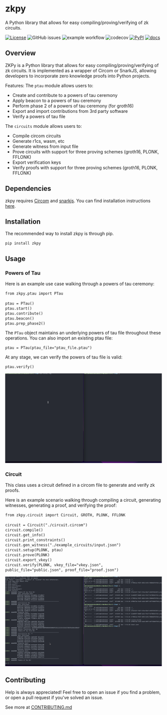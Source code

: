 # zkpy
A Python library that allows for easy compiling/proving/verifying of zk circuits.

[![License](https://img.shields.io/badge/License-Apache_2.0-blue.svg)](https://opensource.org/licenses/Apache-2.0)
![GitHub issues](https://img.shields.io/github/issues/sahilmahendrakar/zkpy)
![example workflow](https://github.com/sahilmahendrakar/zkpy/actions/workflows/build.yml/badge.svg)
![codecov](https://codecov.io/gh/sahilmahendrakar/zkpy/branch/main/graph/badge.svg?token=UJF0PUJKXN)
[![PyPI](https://img.shields.io/pypi/v/zkpy)](https://pypi.org/project/zkpy/)
[![docs](https://img.shields.io/badge/docs-docs-blue)](https://sahilmahendrakar.github.io/zkpy/)


## Overview
ZKPy is a Python library that allows for easy compiling/proving/verifying of zk circuits. It is implemented as a wrapper of Circom or SnarkJS, allowing developers to incorporate zero knowledge proofs into Python projects.

Features:
The `ptau` module allows users to:
- Create and contribute to a powers of tau ceremony
- Apply beacon to a powers of tau ceremony
- Perform phase 2 of a powers of tau ceremony (for groth16)
- Export and import contributions from 3rd party software
- Verify a powers of tau file

The `circuits` module allows users to:
- Compile circom circuits
- Generate r1cs, wasm, etc
- Generate witness from input file
- Prove circuits with support for three proving schemes (groth16, PLONK, FFLONK)
- Export verification keys
- Verify proofs with support for three proving schemes (groth16, PLONK, FFLONK)

## Dependencies
zkpy requires [Circom](https://docs.circom.io/getting-started/installation/) and [snarkjs](https://github.com/iden3/snarkjs). You can find installation instructions [here](https://docs.circom.io/getting-started/installation/).

## Installation
The recommended way to install zkpy is through pip.
```
pip install zkpy
```

## Usage
### Powers of Tau
Here is an example use case walking through a powers of tau ceremony:
```
from zkpy.ptau import PTau

ptau = PTau()
ptau.start() 
ptau.contribute()
ptau.beacon()
ptau.prep_phase2()
```

The `PTau` object maintains an underlying powers of tau file throughout these operations. You can also import an existing ptau file:
```
ptau = PTau(ptau_file="ptau_file.ptau")
```

At any stage, we can verify the powers of tau file is valid:
```
ptau.verify()
```
![Ptau demo](./ptau.gif)

### Circuit
This class uses a circuit defined in a circom file to generate and verify zk proofs.

Here is an example scenario walking through compiling a circuit, generating witnesses, generating a proof, and verifying the proof:
```
from zkpy.circuit import Circuit, GROTH, PLONK, FFLONK

circuit = Circuit("./circuit.circom")
circuit.compile()
circuit.get_info()
circuit.print_constraints()
circuit.gen_witness("./example_circuits/input.json")
circuit.setup(PLONK, ptau)
circuit.prove(PLONK)
circuit.export_vkey()
circuit.verify(PLONK, vkey_file="vkey.json", public_file="public.json", proof_file="proof.json")
```
![Circuit Demo](./circuit.gif)

## Contributing
Help is always appreciated! Feel free to open an issue if you find a problem, or open a pull request if you've solved an issue.

See more at [CONTRIBUTING.md](./CONTRIBUTING.md)